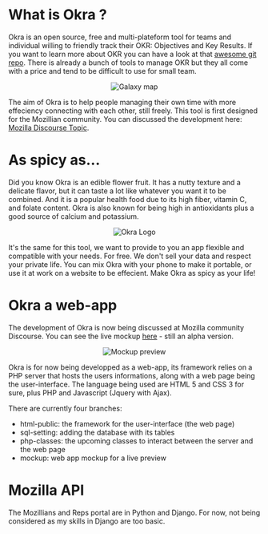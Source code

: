 # What is Okra ?
Okra is an open source, free and multi-plateform tool for teams and individual willing to friendly track their OKR: Objectives and Key Results. If you want to learn more about OKR you can have a look at that [awesome git repo](https://github.com/domenicosolazzo/awesome-okr). There is already a bunch of tools to manage OKR but they all come with a price and tend to be difficult to use for small team. 

<p align="center">
  <img src="http://okra.popzelife.me/media/galaxy-map.png" alt="Galaxy map"/>
</p>

The aim of Okra is to help people managing their own time with more effeciency connecting with each other, still freely. This tool is first designed for the Mozillian community. You can discussed the development here: [Mozilla Discourse Topic](https://discourse.mozilla-community.org/t/okra-managing-objectives-and-key-results/8806).


# As spicy as...
Did you know Okra is an edible flower fruit. It has a nutty texture and a delicate flavor, but it can taste a lot like whatever you want it to be combined. And it is a popular health food due to its high fiber, vitamin C, and folate content. Okra is also known for being high in antioxidants plus a good source of calcium and potassium.
<p align="center">
  <img src="http://okra.popzelife.me/media/vg-logo.png" alt="Okra Logo"/>
</p>

It's the same for this tool, we want to provide to you an app flexible and compatible with your needs. For free. We don't sell your data and respect your private life. You can mix Okra with your phone to make it portable, or use it at work on a website to be effecient. Make Okra as spicy as your life!


# Okra a web-app
The development of Okra is now being discussed at Mozilla community Discourse. You can see the live mockup [here](http://popzelife.me/okra.html) - still an alpha version.
<p align="center">
  <img src="http://okra.popzelife.me/media/mockup-okr.png" alt="Mockup preview"/>
</p>

Okra is for now being developped as a web-app, its framework relies on a PHP server that hosts the users informations, along with a web page being the user-interface. The language being used are HTML 5 and CSS 3 for sure, plus PHP and Javascript (Jquery with Ajax).

There are currently four branches:

- html-public: the framework for the user-interface (the web page)
- sql-setting: adding the database with its tables
- php-classes: the upcoming classes to interact between the server and the web page
- mockup: web app mockup for a live preview


# Mozilla API
The Mozillians and Reps portal are in Python and Django. For now, not being considered as my skills in Django are too basic.
